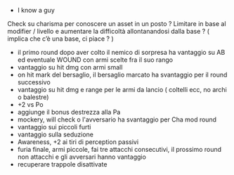 - I know a guy

Check su charisma per conoscere un asset in un posto ?
Limitare in base al modifier / livello e aumentare la difficoltà allontanandosi dalla base ? ( implica che c’è una base, ci piace ? )


- il primo round dopo aver colto il nemico di sorpresa ha vantaggio su AB ed eventuale WOUND con armi scelte fra il suo rango
- vantaggio su hit dmg con armi small
- on hit mark del bersaglio, il bersaglio marcato ha svantaggio per il round successivo
- vantaggio su hit dmg e range per le armi da lancio ( coltelli ecc, no archi o balestre)
- +2 vs Po
- aggiunge il bonus destrezza alla Pa
- mockery, will check o l'avversario ha svantaggio per Cha mod round
- vantaggio sui piccoli furti
- vantaggio sulla seduzione
- Awareness, +2 ai tiri di perception passivi
- furia finale, armi piccole, fai tre attacchi consecutivi, il prossimo round non attacchi e gli avversari hanno vantaggio
- recuperare trappole disattivate

